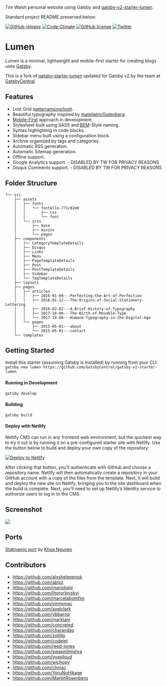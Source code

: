 Tim Walsh personal website using Gatsby and [gatsby-v2-starter-lumen](https://github.com/GatsbyCentral/gatsby-v2-starter-lumen).

Standard project README preserved below:

[![GitHub release](https://img.shields.io/github/release/GatsbyCentral/gatsby-v2-starter-lumen.svg)](https://github.com/GatsbyCentral/gatsby-v2-starter-lumen) [![Code Climate](https://img.shields.io/codeclimate/maintainability/GatsbyCentral/gatsby-v2-starter-lumen.svg)](https://codeclimate.com/github/GatsbyCentral/gatsby-v2-starter-lumen) [![GitHub license](https://img.shields.io/badge/license-MIT-blue.svg)](https://raw.githubusercontent.com/GatsbyCentral/gatsby-v2-starter-lumen/master/LICENSE) [![Twitter](https://img.shields.io/twitter/url/https/github.com/GatsbyCentral/gatsby-v2-starter-lumen.svg?style=social)](https://twitter.com/intent/tweet?text=Wow:&url=https://github.com/GatsbyCentral/gatsby-v2-starter-lumen)

# Lumen

Lumen is a minimal, lightweight and mobile-first starter for creating blogs uses
[Gatsby](https://github.com/gatsbyjs/gatsby).

This is a fork of
[gatsby-starter-lumen](https://github.com/alxshelepenok/gatsby-starter-lumen)
updated for Gatsby v2 by the team at
[GatsbyCentral](https://www.gatsbycentral.com/).

## Features
+ Lost Grid ([peterramsing/lost](https://github.com/peterramsing/lost)).
+ Beautiful typography inspired by [matejlatin/Gutenberg](https://github.com/matejlatin/Gutenberg).
+ [Mobile-First](https://medium.com/@mrmrs_/mobile-first-css-48bc4cc3f60f) approach in development.
+ Stylesheet built using SASS and [BEM](http://getbem.com/naming/)-Style naming.
+ Syntax highlighting in code blocks.
+ Sidebar menu built using a configuration block.
+ Archive organized by tags and categories.
+ Automatic RSS generation.
+ Automatic Sitemap generation.
+ Offline support.
+ Google Analytics support. - DISABLED BY TW FOR PRIVACY REASONS
+ Disqus Comments support. - DISABLED BY TW FOR PRIVACY REASONS

## Folder Structure

```
└── src
    ├── assets
    │   ├── fonts
    │   │   └── fontello-771c82e0
    │   │       ├── css
    │   │       └── font
    │   └── scss
    │       ├── base
    │       ├── mixins
    │       └── pages
    ├── components
    │   ├── CategoryTemplateDetails
    │   ├── Disqus
    │   ├── Links
    │   ├── Menu
    │   ├── PageTemplateDetails
    │   ├── Post
    │   ├── PostTemplateDetails
    │   ├── Sidebar
    │   └── TagTemplateDetails
    ├── layouts
    ├── pages
    │   ├── articles
    │   │   ├── 2016-01-09---Perfecting-the-Art-of-Perfection
    │   │   ├── 2016-01-12---The-Origins-of-Social-Stationery-Lettering
    │   │   ├── 2016-02-02---A-Brief-History-of-Typography
    │   │   ├── 2017-18-08---The-Birth-of-Movable-Type
    │   │   └── 2017-19-08---Humane-Typography-in-the-Digital-Age
    │   └── pages
    │       ├── 2015-05-01---about
    │       └── 2015-05-01---contact
    └── templates
```

## Getting Started
Install this starter (assuming Gatsby is installed) by running from your CLI:
`gatsby new lumen https://github.com/GatsbyCentral/gatsby-v2-starter-lumen`

#### Running in Development
`gatsby develop`

#### Building
`gatsby build`

#### Deploy with Netlify

Netlify CMS can run in any frontend web environment, but the quickest way to try it out is by running it on a pre-configured starter site with Netlify. Use the button below to build and deploy your own copy of the repository:

<a href="https://app.netlify.com/start/deploy?repository=https://github.com/GatsbyCentral/gatsby-v2-starter-lumen" target="_blank"><img src="https://www.netlify.com/img/deploy/button.svg" alt="Deploy to Netlify"></a>

After clicking that button, you’ll authenticate with GitHub and choose a repository name. Netlify will then automatically create a repository in your GitHub account with a copy of the files from the template. Next, it will build and deploy the new site on Netlify, bringing you to the site dashboard when the build is complete. Next, you’ll need to set up Netlify’s Identity service to authorize users to log in to the CMS.

## Screenshot

![](http://i.imgur.com/422y5GV.png)

## Ports
[Statinamic port](https://github.com/thangngoc89/statinamic-theme-lumen) by [Khoa Nguyen](https://github.com/thangngoc89)

## Contributors
* https://github.com/alxshelepenok
* https://github.com/abisz
* https://github.com/mariolopjr
* https://github.com/ihororlovskyi
* https://github.com/marcelabomfim
* https://github.com/vinnymac
* https://github.com/axelclark
* https://github.com/ybbarng
* https://github.com/marktani
* https://github.com/concreted
* https://github.com/charandas
* https://github.com/zollillo
* https://github.com/codejet
* https://github.com/reed-jones
* https://github.com/swapnilmishra
* https://github.com/vvasiloud
* https://github.com/wichopy
* https://github.com/chmac
* https://github.com/YoruNoHikage
* https://github.com/MartinRosenberg
